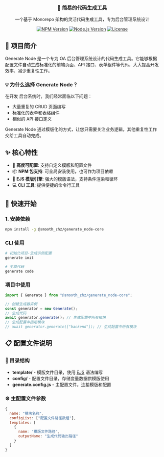<div align="center">
  <h3>🚀 简易的代码生成工具</h3>
  <p>一个基于 Monorepo 架构的灵活代码生成工具，专为后台管理系统设计</p>
  
  [![NPM Version](https://img.shields.io/npm/v/@smooth_zhz/generate_node-core)](https://www.npmjs.com/package/@smooth_zhz/generate_node-core)
  [![Node.js Version](https://img.shields.io/node/v/@smooth_zhz/generate_node-core)](https://nodejs.org)
  [![License](https://img.shields.io/npm/l/@smooth_zhz/generate_node-core)](LICENSE)
</div>

## 📖 项目简介

Generate Node 是一个专为 OA 后台管理系统设计的代码生成工具。它能够根据配置文件自动生成标准化的前端页面、API 接口、表单组件等代码，大大提高开发效率，减少重复性工作。

### 💡 为什么选择 Generate Node？

在开发 后台系统时，我们经常面临以下问题：

- 大量重复的 CRUD 页面编写
- 标准化的表单和表格组件
- 相似的 API 接口定义

Generate Node 通过模版化的方式，让您只需要关注业务逻辑，其他重复性工作交给工具自动完成。

## ✨ 核心特性

- 🔧 **高度可配置**: 支持自定义模版和配置文件
- 📦 **NPM 包支持**: 可全局安装使用，也可作为项目依赖
- 🎨 **EJS 模版引擎**: 强大的模版语法，支持条件渲染和循环
- 💻 **CLI 工具**: 提供便捷的命令行工具

## 🚀 快速开始

### 1. 安装依赖

```bash
npm install -g @smooth_zhz/generate_node-core
```

### CLI 使用

```bash
# 初始化项目-生成示例配置
generate init

# 生成代码
generate code
```

### 项目中使用

```js
import { Generate } from "@smooth_zhz/generate_node-core";

// 创建生成器实例
const generator = new Generate();
// 生成代码
await generator.generate(); // 生成配置中所有模块
// 生成配置中指定模块
// await generator.generate(["backend"]); // 生成配置中所有模块
```

## 📋 配置文件说明

### 📁 目录结构

- **template/** - 模版文件目录，使用 [EJS](https://ejs.bootcss.com/#promo) 语法编写
- **config/** - 配置文件目录，存储变量数据供模版使用
- **generate.config.js** - 主配置文件，连接模版和配置

### ⚙️ 主配置文件参数

```javascript
{
  name: "模块名称",
  configList: ["配置文件路径数组"],
  templates: [
    {
      name: "模版文件路径",
      outputName: "生成代码输出路径"
    }
  ]
}
```
